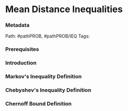 # Mean Distance Inequalities
### Metadata
Path: #pathPROB, #pathPROB/IEQ
Tags:

### Prerequisites

### Introduction

### Markov's Inequality Definition

### Chebyshev's Inequality Definition

### Chernoff Bound Definition